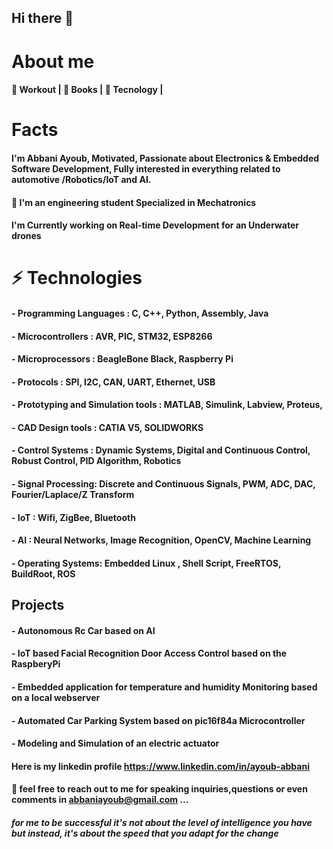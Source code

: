 ## Hi there 👋

<!---->
# About me

#### 💪 Workout | 📘 Books | 🚀 Tecnology |

# Facts
#### I'm Abbani Ayoub, Motivated, Passionate about Electronics & Embedded Software Development, Fully interested in everything related to automotive /Robotics/IoT and AI.
#### 🔭 I'm an engineering student Specialized in Mechatronics
#### I'm Currently working on Real-time Development for an Underwater drones



# ⚡ Technologies

#### - Programming Languages : C, C++, Python, Assembly, Java
#### - Microcontrollers : AVR, PIC, STM32, ESP8266
#### - Microprocessors  : BeagleBone Black, Raspberry Pi
#### - Protocols        : SPI, I2C, CAN, UART, Ethernet, USB
#### - Prototyping and Simulation tools  : MATLAB, Simulink, Labview, Proteus, 
#### - CAD Design tools : CATIA V5, SOLIDWORKS 
#### - Control Systems  : Dynamic Systems, Digital and Continuous Control, Robust Control, PID Algorithm, Robotics
#### - Signal Processing: Discrete and Continuous Signals, PWM, ADC, DAC, Fourier/Laplace/Z Transform
#### - IoT              :  Wifi, ZigBee, Bluetooth
#### - AI               : Neural Networks, Image Recognition, OpenCV, Machine Learning
#### - Operating Systems: Embedded Linux , Shell Script, FreeRTOS, BuildRoot, ROS



## Projects

#### - Autonomous Rc Car based on AI
#### - IoT based Facial Recognition Door Access Control based on the RaspberyPi
#### - Embedded application for temperature and humidity  Monitoring  based on a local webserver
#### - Automated Car Parking System based on pic16f84a  Microcontroller
#### - Modeling and Simulation of an electric actuator


#### Here is my linkedin profile https://www.linkedin.com/in/ayoub-abbani 

#### 💬 feel free to reach out to me for speaking inquiries,questions or even comments in abbaniayoub@gmail.com ...

##### for me to be successful it's not about the level of intelligence you have but instead, it's about the speed that you adapt for the change


